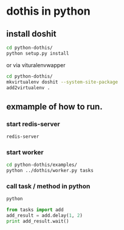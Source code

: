 # dothis in python

## install doshit

``` bash
cd python-dothis/
python setup.py install
```
or via vituralenvwapper

``` bash
cd python-dothis/
mkvirtualenv doshit --system-site-package
add2virtualenv .
```

## exmample of how to run.

### start redis-server
``` bash
redis-server
```

### start worker
``` bash
cd python-dothis/examples/
python ../dothis/worker.py tasks
```

### call task / method in python
``` bash
python
```
``` python
from tasks import add
add_result = add.delay(1, 2)
print add_result.wait()
```
